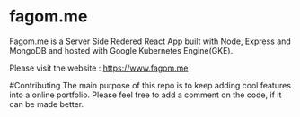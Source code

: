 # fagom.me
Fagom.me is a Server Side Redered React App built with Node, Express and MongoDB and hosted with Google Kubernetes Engine(GKE).

Please visit the website : https://www.fagom.me

#Contributing
The main purpose of this repo is to keep adding cool features into a online portfolio. Please feel free to add a comment on the code, if it can be made better.

